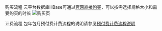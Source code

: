 ﻿购买流程
云平台数据库HBase可通过[官网直接购买](https://buy.tce.fsphere.cn/hbase)，可以按需选择规格大小和需要购买的时长
![购买页](https://mc.qcloudimg.com/static/img/9ad752439deb47c22c032801ff2a5ef1/hbase1.png)

计费流程
包年包月预付费计费流程的说明请参见[预付费计费流程说明](http://tce.fsphere.cn/document/product/555/9618)
